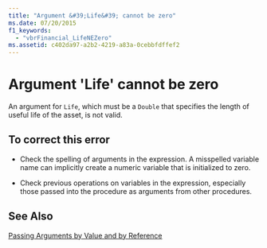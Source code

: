 ```yaml
---
title: "Argument &#39;Life&#39; cannot be zero"
ms.date: 07/20/2015
f1_keywords: 
  - "vbrFinancial_LifeNEZero"
ms.assetid: c402da97-a2b2-4219-a83a-0cebbfdffef2
---
```

# Argument &#39;Life&#39; cannot be zero
An argument for `Life`, which must be a `Double` that specifies the length of useful life of the asset, is not valid.  
  
## To correct this error  
  
- Check the spelling of arguments in the expression. A misspelled variable name can implicitly create a numeric variable that is initialized to zero.  
  
- Check previous operations on variables in the expression, especially those passed into the procedure as arguments from other procedures.  
  
## See Also  
  [Passing Arguments by Value and by Reference](../../visual-basic/programming-guide/language-features/procedures/passing-arguments-by-value-and-by-reference.md)
